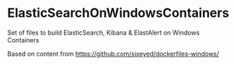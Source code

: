 # ElasticSearchOnWindowsContainers
Set of files to build ElasticSearch, Kibana &amp; ElastAlert on Windows Containers

Based on content from https://github.com/sixeyed/dockerfiles-windows/